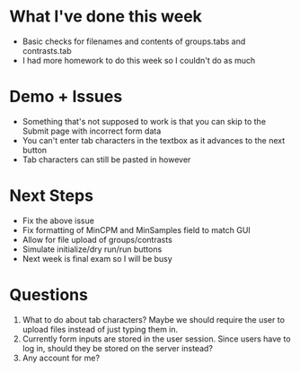 # What I've done this week
- Basic checks for filenames and contents of groups.tabs and contrasts.tab
- I had more homework to do this week so I couldn't do as much

# Demo + Issues
- Something that's not supposed to work is that you can skip to the Submit page with incorrect form data
- You can't enter tab characters in the textbox as it advances to the next button
- Tab characters can still be pasted in however

# Next Steps
- Fix the above issue
- Fix formatting of MinCPM and MinSamples field to match GUI
- Allow for file upload of groups/contrasts
- Simulate initialize/dry run/run buttons
- Next week is final exam so I will be busy

# Questions
1. What to do about tab characters? Maybe we should require the user to upload files instead of just typing them in.
2. Currently form inputs are stored in the user session. Since users have to log in, should they be stored on the server instead?
3. Any account for me?
